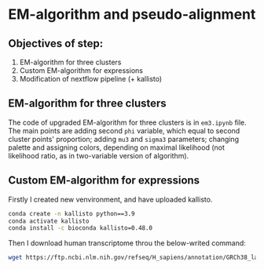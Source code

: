 # EM-algorithm and pseudo-alignment

## Objectives of step:

1. EM-algorithm for three clusters
2. Custom EM-algorithm for expressions
3. Modification of nextflow pipeline (+ kallisto)

## EM-algorithm for three clusters

The code of upgraded EM-algorithm for three clusters is in `em3.ipynb` file. The main points are adding second `phi` variable, which equal to second cluster points' proportion; adding `mu3` and `sigma3` parameters; changing palette and assigning colors, depending on maximal likelihood (not likelihood ratio, as in two-variable version of algorithm).

## Custom EM-algorithm for expressions

Firstly I created new venvironment, and have uploaded kallisto.

```bash
conda create -n kallisto python==3.9
conda activate kallisto
conda install -c bioconda kallisto=0.48.0
```

Then I download human transcriptome throu the below-writed command:

```bash
wget https://ftp.ncbi.nlm.nih.gov/refseq/H_sapiens/annotation/GRCh38_latest/refseq_identifiers/GRCh38_latest_rna.fna.gz
```
